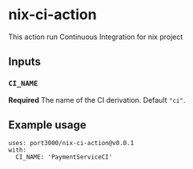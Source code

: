 # nix-ci-action

This action run Continuous Integration for nix project

## Inputs

### `CI_NAME`

**Required** The name of the CI derivation. Default `"ci"`.

## Example usage

```
uses: port3000/nix-ci-action@v0.0.1
with:
  CI_NAME: 'PaymentServiceCI'
```